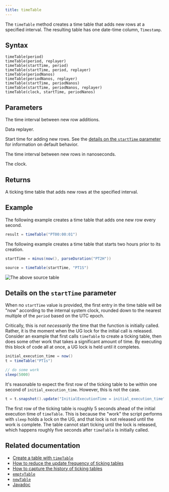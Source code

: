 ```yaml
---
title: timeTable
---
```


The `timeTable` method creates a time table that adds new rows at a specified interval. The resulting table has one date-time column, `Timestamp`.

## Syntax

```
timeTable(period)
timeTable(period, replayer)
timeTable(startTime, period)
timeTable(startTime, period, replayer)
timeTable(periodNanos)
timeTable(periodNanos, replayer)
timeTable(startTime, periodNanos)
timeTable(startTime, periodNanos, replayer)
timeTable(clock, startTime, periodNanos)
```

## Parameters

<ParamTable>
<Param name="period" type="String">

The time interval between new row additions.

</Param>
<Param name="replayer" type="ReplayerInterface">

Data replayer.

</Param>
<Param name="startTime" type="DateTime">

Start time for adding new rows. See the [details on the `startTime` parameter](#details-on-the-starttime-parameter) for information on default behavior.

</Param>
<Param name="periodNanos" type="long">

The time interval between new rows in nanoseconds.

</Param>
<Param name="clock" type="Clock">

The clock.

</Param>
</ParamTable>

## Returns

A ticking time table that adds new rows at the specified interval.

## Example

The following example creates a time table that adds one new row every second.

```groovy ticking-table order=null
result = timeTable("PT00:00:01")
```

<LoopedVideo src='../../../assets/reference/create/timeTable.mp4' />

The following example creates a time table that starts two hours prior to its creation.

```groovy ticking-table order=null
startTime = minus(now(), parseDuration("PT2H"))

source = timeTable(startTime, "PT1S")
```

<!--TODO: add more code examples. Given the large number of overloads, that would be helpful. Esp. the one using a clock. -->

![The above `source` table](../../../assets/reference/create/timeTable2.gif)

## Details on the `startTime` parameter

When no `startTime` value is provided, the first entry in the time table will be "now" according to the internal system clock, rounded down to the nearest multiple of the `period` based on the UTC epoch.

Critically, this is _not necessarily_ the time that the function is initially called. Rather, it is the moment when the UG lock for the initial call is released. Consider an example that first calls `timeTable` to create a ticking table, then does some other work that takes a significant amount of time. By executing this block of code all at once, a UG lock is held until it completes.

```groovy test-set=1 ticking-table order=null
initial_execution_time = now()
t = timeTable("PT1s")

// do some work
sleep(5000)
```

It's reasonable to expect the first row of the ticking table to be within one second of `initial_execution_time`. However, this is not the case.

```groovy test-set=1
t = t.snapshot().update("InitialExecutionTime = initial_execution_time")
```

The first row of the ticking table is roughly 5 seconds ahead of the initial execution time of `timeTable`. This is because the "work" the script performs with `sleep` holds a lock on the UG, and that lock is not released until the work is complete. The table cannot start ticking until the lock is released, which happens roughly five seconds after `timeTable` is initially called.

## Related documentation

- [Create a table with `timeTable`](../../../how-to-guides/time-table.md)
- [How to reduce the update frequency of ticking tables](../../../how-to-guides/reduce-update-frequency.md)
- [How to capture the history of ticking tables](../../../how-to-guides/capture-table-history.md)
- [`emptyTable`](./emptyTable.md)
- [`newTable`](./newTable.md)
- [Javadoc](https://deephaven.io/core/javadoc/io/deephaven/engine/util/TableTools.html#timeTable(java.lang.String))
